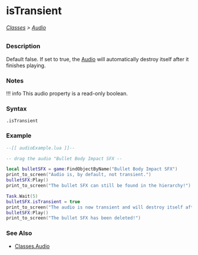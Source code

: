 # isTransient

###### [Classes](/core_api/raw_source) > [Audio](/core_api/classes/audio)

### Description
Default false. If set to true, the [Audio](/core_api/classes/audio) will automatically destroy itself after it finishes playing.

### Notes
!!! info
    This audio property is a read-only boolean.

### Syntax

`.isTransient`

### Example

```lua
--[[ audioExample.lua ]]--

-- drag the audio "Bullet Body Impact SFX --

local bulletSFX = game:FindObjectByName("Bullet Body Impact SFX")
print_to_screen("Audio is, by default, not transient.")
bulletSFX:Play()
print_to_screen("The bullet SFX can still be found in the hierarchy!")

Task.Wait(5)
bulletSFX.isTransient = true
print_to_screen("The audio is now transient and will destroy itself after finishing.")
bulletSFX:Play()
print_to_screen("The bullet SFX has been deleted!")


```

### See Also

* [Classes.Audio](/core_api/classes/audio)
